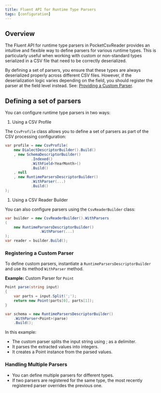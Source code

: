 ```yaml
---
title: Fluent API for Runtime Type Parsers
tags: [configuration]
---
```


## Overview

The Fluent API for runtime type parsers in PocketCsvReader provides an intuitive and flexible way to define parsers for various runtime types. This is particularly useful when working with custom or non-standard types serialized in a CSV file that need to be correctly deserialized.

By defining a set of parsers, you ensure that these types are always deserialized properly across different CSV files. However, if the deserialization logic varies depending on the field, you should register the parser at the field level instead. See: [Providing a Custom Parser](/docs/fluent-api-schema#providing-a-custom-parser).

## Defining a set of parsers

You can configure runtime type parsers in two ways:

1. Using a CSV Profile

The `CsvProfile` class allows you to define a set of parsers as part of the CSV processing configuration:

```csharp
var profile = new CsvProfile(
    new DialectDescriptorBuilder().Build()
    , new SchemaDescriptorBuilder()
            .Indexed()
            .WithField<YearMonth>()
            .Build()
    , null
    , new RuntimeParsersDescriptorBuilder()
            .WithParser(...)
            .Build()
);
```

1. Using a CSV Reader Builder

You can also configure parsers using the `CsvReaderBuilder` class:

```csharp
var builder = new CsvReaderBuilder().WithParsers
(
    new RuntimeParsersDescriptorBuilder()
                .WithParser(...)
);
var reader = builder.Build();
```

### Registering a Custom Parser

To define custom parsers, instantiate a `RuntimeParsersDescriptorBuilder` and use its method `WithParser` method.

**Example:** Custom Parser for `Point`

```csharp
Point parse(string input)
{
    var parts = input.Split(';');
    return new Point(parts[0], parts[1]);
}

var schema = new RuntimeParsersDescriptorBuilder()
    .WithParser<Point>(parse)
    .Build();
```

In this example:

- The custom parser splits the input string using ; as a delimiter.
- It parses the extracted values into integers.
- It creates a Point instance from the parsed values.

### Handling Multiple Parsers

- You can define multiple parsers for different types.
- If two parsers are registered for the same type, the most recently registered parser overrides the previous one.
